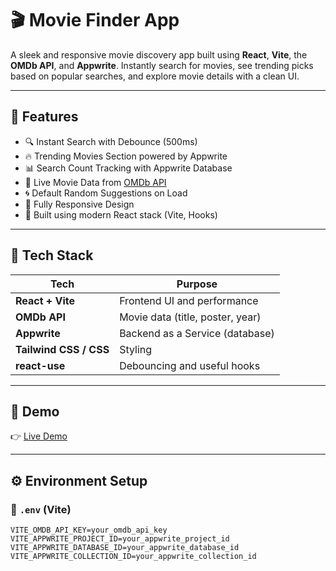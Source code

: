 # 🎬 Movie Finder App

A sleek and responsive movie discovery app built using **React**, **Vite**, the **OMDb API**, and **Appwrite**. Instantly search for movies, see trending picks based on popular searches, and explore movie details with a clean UI.

---

## 🌟 Features

- 🔍 Instant Search with Debounce (500ms)
- 🔥 Trending Movies Section powered by Appwrite
- 📊 Search Count Tracking with Appwrite Database
- 🎥 Live Movie Data from [OMDb API](https://www.omdbapi.com/)
- 🌀 Default Random Suggestions on Load
- 📱 Fully Responsive Design
- 🧠 Built using modern React stack (Vite, Hooks)

---

## 🚀 Tech Stack

| Tech                   | Purpose                           |
|------------------------|-----------------------------------|
| **React + Vite**       | Frontend UI and performance       |
| **OMDb API**           | Movie data (title, poster, year)  |
| **Appwrite**           | Backend as a Service (database)   |
| **Tailwind CSS / CSS** | Styling                           |
| **react-use**          | Debouncing and useful hooks       |

---

## 🧪 Demo

👉 [Live Demo](https://startling-cranachan-d31676.netlify.app/)  


---

## ⚙️ Environment Setup

### 📁 `.env` (Vite)

```env
VITE_OMDB_API_KEY=your_omdb_api_key
VITE_APPWRITE_PROJECT_ID=your_appwrite_project_id
VITE_APPWRITE_DATABASE_ID=your_appwrite_database_id
VITE_APPWRITE_COLLECTION_ID=your_appwrite_collection_id
